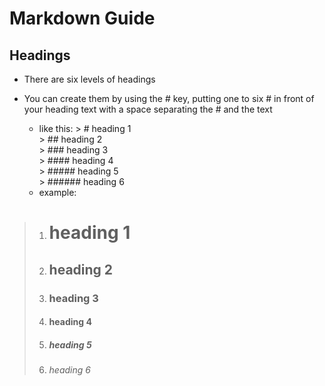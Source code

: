 # Markdown Guide

## Headings

- There are six levels of headings

- You can create them by using the # key, putting one to six # in front of your heading text with a space separating the # and the text

    - like this:
                > \# heading 1   
                > \## heading 2   
                > \### heading 3    
                > \#### heading 4   
                > \##### heading 5     
                > \###### heading 6 
    - example:
> 1. # heading 1 
> 2. ## heading 2
> 3. ### heading 3
> 4. #### heading 4
> 5. ##### heading 5
> 6. ###### heading 6
